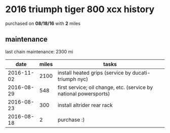 # 2016 triumph tiger 800 xcx history

purchased on **08/18/16** with **2** miles

## maintenance

last chain maintenance: 2300 mi

date        | miles | tasks
------------|-------|---------
2016-11-02  |  2100 | install heated grips (service by ducati-triumph nyc)
2016-08-29  |   548 | first service; oil change, etc. (service by national powersports)
2016-08-23  |   300 | install altrider rear rack
2016-08-18  |     2 | purchase :)
